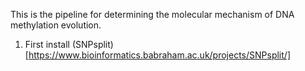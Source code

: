 This is the pipeline for determining the molecular mechanism of DNA methylation evolution.

1. First install (SNPsplit)[https://www.bioinformatics.babraham.ac.uk/projects/SNPsplit/]
